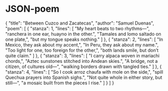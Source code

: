 # JSON-poem
{
    "title": "Between Cuzco and Zacatecas",
    "author": "Samuel Duenas",
    "poem": [
        {
            "stanza": 1,
            "lines": [
                "My heart beats to two rhythms—",
                "ranchera in one ear, huayno in the other.",
                "Tamales and lomo saltado on one plate,",
                "but my tongue speaks nothing."
            ]
        },
        {
            "stanza": 2,
            "lines": [
                "In Mexico, they ask about my accent,",
                "In Peru, they ask about my name.",
                "Too light for one, too foreign for the other,",
                "both lands smile, but don’t quite claim."
            ]
        },
        {
            "stanza": 3,
            "lines": [
                "I carry alpaca woven in mariachi chords,",
                "Aztec sunstones stitched into Andean skies.",
                "A bridge, not a citizen, of cultures old—",
                "walking borders drawn with tangled ties."
            ]
        },
        {
            "stanza": 4,
            "lines": [
                "So I cook arroz chaufa with mole on the side,",
                "spill Quechua prayers into Spanish sighs.",
                "Not quite whole in either story, but still—",
                "a mosaic built from the pieces I rise."
            ]
        }
    ]
}

